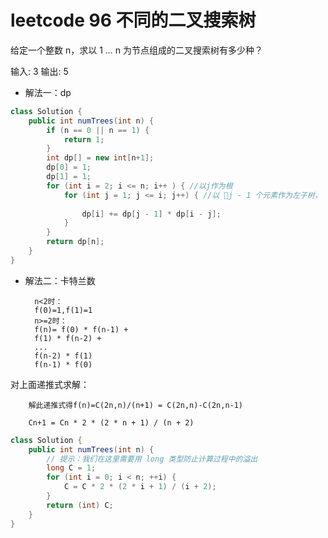 # leetcode 96 不同的二叉搜索树

给定一个整数 n，求以 1 ... n 为节点组成的二叉搜索树有多少种？

输入: 3
输出: 5

* 解法一：dp

```java
class Solution {
    public int numTrees(int n) {
        if (n == 0 || n == 1) {
            return 1;
        } 
        int dp[] = new int[n+1];
        dp[0] = 1;
        dp[1] = 1;
        for (int i = 2; i <= n; i++ ) { //以j作为根
            for (int j = 1; j <= i; j++) { //以 j - 1 个元素作为左子树， i - j 个元素作为右子树
        
                dp[i] += dp[j - 1] * dp[i - j];
            }
        }
        return dp[n];
    }
}
```

* 解法二：卡特兰数

        n<2时：
        f(0)=1,f(1)=1
        n>=2时：
        f(n)= f(0) * f(n-1) +
        f(1) * f(n-2) +
        ...
        f(n-2) * f(1)
        f(n-1) * f(0)
        
对上面递推式求解：

        解此递推式得f(n)=C(2n,n)/(n+1) = C(2n,n)-C(2n,n-1)
        
        Cn+1 = Cn * 2 * (2 * n + 1) / (n + 2)
        

```java
class Solution {
    public int numTrees(int n) {
        // 提示：我们在这里需要用 long 类型防止计算过程中的溢出
        long C = 1;
        for (int i = 0; i < n; ++i) {
            C = C * 2 * (2 * i + 1) / (i + 2);
        }
        return (int) C;
    }
}
```


